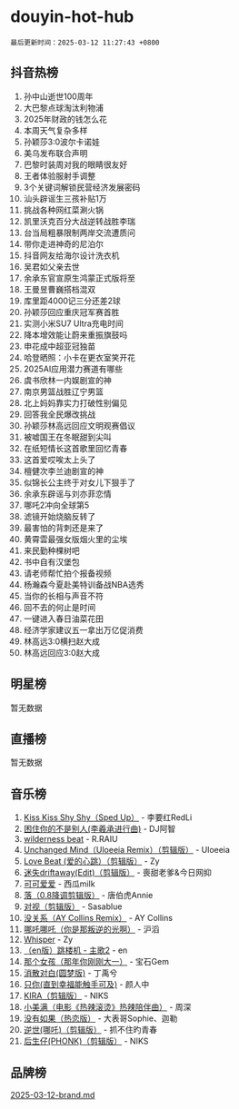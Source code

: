 # douyin-hot-hub

`最后更新时间：2025-03-12 11:27:43 +0800`

## 抖音热榜

1. 孙中山逝世100周年
1. 大巴黎点球淘汰利物浦
1. 2025年财政的钱怎么花
1. 本周天气复杂多样
1. 孙颖莎3:0波尔卡诺娃
1. 美乌发布联合声明
1. 巴黎时装周对我的眼睛很友好
1. 王者体验服射手调整
1. 3个关键词解锁民营经济发展密码
1. 汕头辟谣生三孩补贴1万
1. 挑战各种网红菜涮火锅
1. 凯里沃克百分大战逆转战胜李瑞
1. 台当局粗暴限制两岸交流遭质问
1. 带你走进神奇的尼泊尔
1. 抖音网友给海尔设计洗衣机
1. 吴君如父亲去世
1. 余承东官宣原生鸿蒙正式版将至
1. 王曼昱曹巍搭档混双
1. 库里距4000记三分还差2球
1. 孙颖莎回应重庆冠军赛首胜
1. 实测小米SU7 Ultra充电时间
1. 降本增效能让蔚来重振旗鼓吗
1. 申花成中超亚冠独苗
1. 哈登晒照：小卡在更衣室笑开花
1. 2025AI应用潜力赛道有哪些
1. 虞书欣林一内娱剧宣的神
1. 南京男篮战胜辽宁男篮
1. 北上妈妈靠实力打破性别偏见
1. 回答我全民爆改挑战
1. 孙颖莎林高远回应文明观赛倡议
1. 被嘘国王在冬眠甜到尖叫
1. 在纸短情长这首歌里回忆青春
1. 这首爱哎唉太上头了
1. 檀健次李兰迪剧宣的神
1. 似锦长公主终于对女儿下狠手了
1. 余承东辟谣与刘亦菲恋情
1. 哪吒2冲向全球第5
1. 滤镜开始烧脑反转了
1. 最害怕的背刺还是来了
1. 黄霄雲最强女版烟火里的尘埃
1. 来民勤种棵树吧
1. 书中自有汉堡包
1. 请老师帮忙拍个报备视频
1. 杨瀚森今夏赴美特训备战NBA选秀
1. 当你的长相与声音不符
1. 回不去的何止是时间
1. 一键进入春日油菜花田
1. 经济学家建议五一拿出万亿促消费
1. 林高远3:0横扫赵大成
1. 林高远回应3:0赵大成

## 明星榜

暂无数据

## 直播榜

暂无数据

## 音乐榜

1. [Kiss Kiss Shy Shy（Sped Up）](https://sf3-cdn-tos.douyinstatic.com/obj/tos-cn-ve-2774/oYpXDAeGgQK0zfPaji7iKUixpCXFGILeLGmvYA) - 李要红RedLi
1. [困住你的不是别人(李羲承进行曲)](https://sf3-cdn-tos.douyinstatic.com/obj/tos-cn-ve-2774/okWrrVL1iQGZbfHVeCPAe7IaerYfM2jEQi5mNI) - DJ阿智
1. [wilderness beat](https://sf3-cdn-tos.douyinstatic.com/obj/tos-cn-ve-2774/o0oBmODSFCpfFdLRGzAAFC2ah9AIMEQfAOueVE) - R.RAIU
1. [Unchanged Mind（Uloeeia Remix）（剪辑版）](https://sf3-cdn-tos.douyinstatic.com/obj/tos-cn-ve-2774/oIHYu1YfsziJqmggAqBsXOiiI2Y1QB6I61RsMW) - Uloeeia
1. [Love Beat  (爱的心跳）（剪辑版）](https://sf3-cdn-tos.douyinstatic.com/obj/tos-cn-ve-2774/oUlARwvEINIisZ9nCnKMZiYFGfCCYLtDADDBge) - Zy
1. [迷失driftaway(Edit)（剪辑版）](https://sf5-hl-cdn-tos.douyinstatic.com/obj/tos-cn-ve-2774/ogaa1xGNeFO6FCaMgO8PzzAceEI4fBLDMi15H3) - 喪甜老爹&今日网抑
1. [可可爱爱](https://sf3-cdn-tos.douyinstatic.com/obj/tos-cn-ve-2774/0deb1e75aea643b9927ba26aaafa29dd) - 西瓜milk
1. [落（0.8降调剪辑版）](https://sf3-cdn-tos.douyinstatic.com/obj/tos-cn-ve-2774/ociN0WUv3APijBYr6DUmAHmdkZ5MjM6gIF3iA) - 唐伯虎Annie
1. [对视（剪辑版）](https://sf5-hl-cdn-tos.douyinstatic.com/obj/tos-cn-ve-2774/ogKtIhiB0WfAa18F9z3uWODMtZi2ysB1VuAIsQ) - Sasablue
1. [没关系（AY Collins Remix）](https://sf3-cdn-tos.douyinstatic.com/obj/tos-cn-ve-2774/oIBbI5Ghw4zdUCQMJrDEFaAQilZP3EIDSi7MW) - AY Collins
1. [哪吒哪吒（你是那叛逆的光啊）](https://sf3-cdn-tos.douyinstatic.com/obj/tos-cn-ve-2774/oUkQCgCDnBanFehFEFQDxCQntAOIfp9gyZYFVo) - 沪滔
1. [Whisper](https://sf3-cdn-tos.douyinstatic.com/obj/tos-cn-ve-2774/oEeYKDxIDCFuArkftgkGqCnG7xZtRC2rEMKBQi) - Zy
1. [（en版）跳楼机 - 主歌2](https://sf5-hl-cdn-tos.douyinstatic.com/obj/tos-cn-ve-2774/oklN6GvgQ2L8DpPeaAGf1gPeyKzjXFwHIwoCZv) - en
1. [那个女孩（那年你刚刚大一）](https://sf3-cdn-tos.douyinstatic.com/obj/tos-cn-ve-2774/o4IZw7TlivwiBBBMA2rIgWrGNIrjFroh6bPqQ) - 宝石Gem
1. [消散对白(圆梦版)](https://sf3-cdn-tos.douyinstatic.com/obj/tos-cn-ve-2774/og4jB5I5IizzoZVAAAzWgBMAsMDWoArfwBOiFs) - 丁禹兮
1. [只你(直到幸福能触手可及)](https://sf3-cdn-tos.douyinstatic.com/obj/tos-cn-ve-2774/o0lBkRDzFTeaVSUz3ZZSCBVtZ5DIMQGfgmEAuE) - 颜人中
1. [KIRA（剪辑版）](https://sf3-cdn-tos.douyinstatic.com/obj/tos-cn-ve-2774/o0Bq3TvdHqOfzihWrHyABMociuMA3Inwsbx9Wi) - NIKS
1. [小美满（电影《热辣滚烫》热辣陪伴曲）](https://sf3-cdn-tos.douyinstatic.com/obj/tos-cn-ve-2774/o0GAn2lSgfZIDUgtevCGDQYnFg4CwnrBaxbTZL) - 周深
1. [没有如果（热恋版）](https://sf3-cdn-tos.douyinstatic.com/obj/tos-cn-ve-2774/o4iETqbxIThtCXlBeV0DfAhZsbCFGhagYupnMx) - 大表哥Sophie、迦勒
1. [逆世(哪吒)（剪辑版）](https://sf3-cdn-tos.douyinstatic.com/obj/tos-cn-ve-2774/oMIEZAfEogrLnzfDWMBiZKCWuXIUFLtRDsOFWs) - 抓不住旳青春
1. [后生仔(PHONK)（剪辑版）](https://sf5-hl-cdn-tos.douyinstatic.com/obj/tos-cn-ve-2774/o0TzmfumdQAJ1aGG9F5LfTXIYeGcqYKRPAeFdJ) - NIKS

## 品牌榜

[2025-03-12-brand.md](2025-03-12-brand.md)

